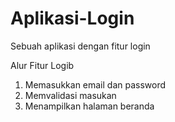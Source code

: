 # Aplikasi-Login
Sebuah aplikasi dengan fitur login

Alur Fitur Logib
1. Memasukkan email dan password
2. Memvalidasi masukan
3. Menampilkan halaman beranda
